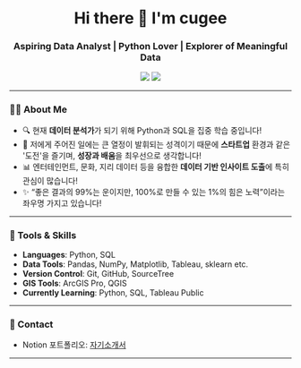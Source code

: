 <h1 align="center">Hi there 👋 I'm cugee</h1>
<h3 align="center">Aspiring Data Analyst | Python Lover | Explorer of Meaningful Data</h3>

<p align="center">
  <img src="https://img.shields.io/badge/Python-3776AB?style=for-the-badge&logo=python&logoColor=white"/>
  <img src="https://img.shields.io/badge/SQL-4479A1?style=for-the-badge&logo=mysql&logoColor=white"/>
</p>

---

### 👩‍💻 About Me

- 🔍 현재 **데이터 분석가**가 되기 위해 Python과 SQL을 집중 학습 중입니다!  
- 🚀 저에게 주어진 일에는 큰 열정이 발휘되는 성격이기 때문에 **스타트업** 환경과 같은 '도전'을 즐기며, **성장과 배움**을 최우선으로 생각합니다!  
- 📊 엔터테인먼트, 문화, 지리 데이터 등을 융합한 **데이터 기반 인사이트 도출**에 특히 관심이 많습니다!   
- ✨ “좋은 결과의 99%는 운이지만, 100%로 만들 수 있는 1%의 힘은 노력”이라는 좌우명 가지고 있습니다!

---

### 🧰 Tools & Skills

- **Languages**: Python, SQL  
- **Data Tools**: Pandas, NumPy, Matplotlib, Tableau, sklearn etc.
- **Version Control**: Git, GitHub, SourceTree  
- **GIS Tools**: ArcGIS Pro, QGIS  
- **Currently Learning**: Python, SQL, Tableau Public  

---

### 💬 Contact

- Notion 포트폴리오: [자기소개서](https://www.notion.so/LEE-YOUNGJI-1ce21c05527c8039872cc27fadd037f0?pvs=4)

---




<!--
**cugee/cugee** is a ✨ _special_ ✨ repository because its `README.md` (this file) appears on your GitHub profile.

Here are some ideas to get you started:

- 🔭 I’m currently working on ...
- 🌱 I’m currently learning ...
- 👯 I’m looking to collaborate on ...
- 🤔 I’m looking for help with ...
- 💬 Ask me about ...
- 📫 How to reach me: ...
- 😄 Pronouns: ...
- ⚡ Fun fact: ...
-->
